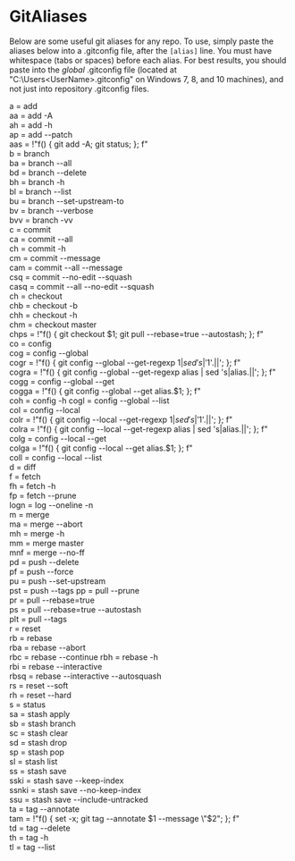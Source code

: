 # GitAliases
Below are some useful git aliases for any repo.  To use, simply paste the aliases below into a .gitconfig file, after the `[alias]` line.  You must have whitespace (tabs or spaces) before each alias.  For best results, you should paste into the _global_ .gitconfig file (located at "C:\Users\<UserName>\.gitconfig" on Windows 7, 8, and 10 machines), and not just into repository .gitconfig files.


  a = add  
  aa = add -A  
  ah = add -h  
  ap = add --patch  
  aas = !"f() { git add -A; git status; }; f"  
  b = branch  
  ba = branch --all  
  bd = branch --delete  
  bh = branch -h  
  bl = branch --list  
  bu = branch --set-upstream-to  
  bv = branch --verbose  
  bvv = branch -vv  
  c = commit  
  ca = commit --all  
  ch = commit -h  
  cm = commit --message  
  cam = commit --all --message  
  csq = commit --no-edit --squash  
  casq = commit --all --no-edit --squash  
  ch = checkout  
  chb = checkout -b  
  chh = checkout -h  
  chm = checkout master  
  chps = !"f() { git checkout $1; git pull --rebase=true --autostash; }; f"  
  co = config  
  cog = config --global  
  cogr = !"f() { git config --global --get-regexp $1 | sed 's|'$1'.||'; }; f"  
  cogra = !"f() { git config --global --get-regexp alias | sed 's|alias.||'; }; f"  
  cogg = config --global --get  
  cogga = !"f() { git config --global --get alias.$1; }; f"  
  coh = config -h
  cogl = config --global --list  
  col = config --local  
  colr = !"f() { git config --local --get-regexp $1 | sed 's|'$1'.||'; }; f"  
  colra = !"f() { git config --local --get-regexp alias | sed 's|alias.||'; }; f"  
  colg = config --local --get  
  colga = !"f() { git config --local --get alias.$1; }; f"  
  coll = config --local --list  
  d = diff  
  f = fetch  
  fh = fetch -h  
  fp = fetch --prune  
  logn = log --oneline -n  
  m = merge  
  ma = merge --abort  
  mh = merge -h  
  mm = merge master  
  mnf = merge --no-ff  
  pd = push --delete  
  pf = push --force  
  pu = push --set-upstream  
  pst = push --tags
  pp = pull --prune  
  pr = pull --rebase=true  
  ps = pull --rebase=true --autostash  
  plt = pull --tags  
  r = reset  
  rb = rebase  
  rba = rebase --abort  
  rbc = rebase --continue
  rbh = rebase -h  
  rbi = rebase --interactive  
  rbsq = rebase --interactive --autosquash  
  rs = reset --soft  
  rh = reset --hard  
  s = status  
  sa = stash apply  
  sb = stash branch  
  sc = stash clear  
  sd = stash drop  
  sp = stash pop  
  sl = stash list  
  ss = stash save  
  sski = stash save --keep-index  
  ssnki = stash save --no-keep-index  
  ssu = stash save --include-untracked  
  ta = tag --annotate  
  tam = !"f() { set -x; git tag --annotate $1 --message \"$2\"; }; f"  
  td = tag --delete  
  th = tag -h  
  tl = tag --list  
